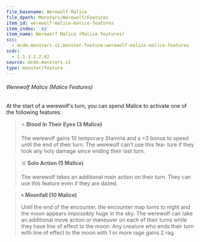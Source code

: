 ```yaml
---
file_basename: Werewolf Malice
file_dpath: Monsters/Werewolf/Features
item_id: werewolf-malice-malice-features
item_index: '42'
item_name: Werewolf Malice (Malice Features)
scc:
  - mcdm.monsters.v1:monster.feature:werewolf-malice-malice-features
scdc:
  - 1.1.1:2.2:42
source: mcdm.monsters.v1
type: monster/feature
---
```


###### Werewolf Malice (Malice Features)

At the start of a werewolf's turn, you can spend Malice to activate one of the following features.

<!-- -->
> ⭐️ **Blood In Their Eyes (3 Malice)**
>
> The werewolf gains 10 temporary Stamina and a +3 bonus to speed until the end of their turn. The werewolf can't use this fea- ture if they took any holy damage since ending their last turn.

<!-- -->
> ☠️ **Solo Action (5 Malice)**
>
> The werewolf takes an additional main action on their turn. They can use this feature even if they are dazed.

<!-- -->
> 🌀 **Moonfall (10 Malice)**
>
> Until the end of the encounter, the encounter map turns to night and the moon appears impossibly huge in the sky. The werewolf can take an additional move action or maneuver on each of their turns while they have line of effect to the moon. Any creature who ends their turn with line of effect to the moon with 1 or more rage gains 2 rag.

